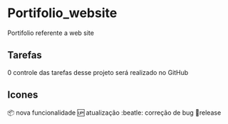 # Portifolio_website
Portifolio referente a web site

## Tarefas

0 controle das tarefas desse projeto será realizado no GitHub

## Icones

:package: nova funcionalidade
:up: atualização
:beatle: correção de bug
:checkered_flag:release
